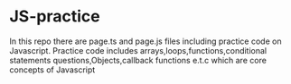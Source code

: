 # JS-practice

<p>In this repo there are page.ts and page.js files including practice code on Javascript.
Practice code includes arrays,loops,functions,conditional statements questions,Objects,callback functions e.t.c which are core concepts of Javascript </p>
